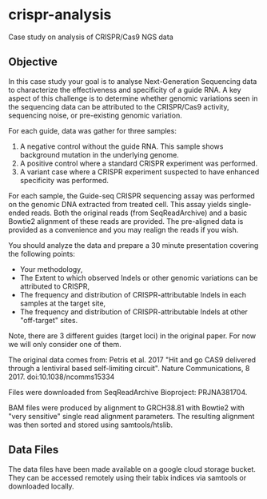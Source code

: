 # crispr-analysis
Case study on analysis of CRISPR/Cas9 NGS data


## Objective

In this case study your goal is to analyse Next-Generation Sequencing data to characterize the effectiveness and specificity of a guide RNA.
A key aspect of this challenge is to determine whether genomic variations seen in the sequencing data can be attributed to the CRISPR/Cas9 activity,
sequencing noise, or pre-existing genomic variation.

For each guide, data was gather for three samples:

1. A negative control without the guide RNA. This sample shows background mutation in the underlying genome.
2. A positive control where a standard CRISPR experiment was performed.
3. A variant case where a CRISPR experiment suspected to have enhanced specificity was performed.

For each sample, the Guide-seq CRISPR sequencing assay was performed on the genomic DNA extracted from treated cell.
This assay yields single-ended reads.
Both the original reads (from SeqReadArchive) and a basic Bowtie2 alignment of these reads are provided.
The pre-aligned data is provided as a convenience and you may realign the reads if you wish.

You should analyze the data and prepare a 30 minute presentation covering the following points:

- Your methodology,
- The Extent to which observed Indels or other genomic variations can be attributed to CRISPR,
- The frequency and distribution of CRISPR-attributable Indels in each samples at the target site,
- The frequency and distribution of CRISPR-attributable Indels at other "off-target" sites.

Note, there are 3 different guides (target loci) in the original paper. For now we will only consider one of them.

The original data comes from:
Petris et al. 2017 "Hit and go CAS9 delivered through a lentiviral based self-limiting circuit". Nature Communications, 8 2017.
doi:10.1038/ncomms15334

Files were downloaded from SeqReadArchive Bioproject: PRJNA381704.

BAM files were produced by alignment to GRCH38.81 with Bowtie2 with "very sensitive" single read alignment parameters.
The resulting alignment was then sorted and stored using samtools/htslib.


## Data Files

The data files have been made available on a google cloud storage bucket.
They can be accessed remotely using their tabix indices via samtools or downloaded locally.
